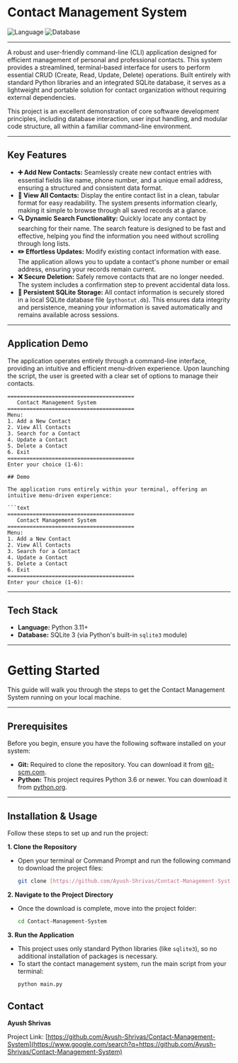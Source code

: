 # Contact Management System

![Language](https://img.shields.io/badge/Python-3776AB?style=for-the-badge&logo=python&logoColor=white)
![Database](https://img.shields.io/badge/SQLite-003B57?style=for-the-badge&logo=sqlite&logoColor=white)

---

A robust and user-friendly command-line (CLI) application designed for efficient management of personal and professional contacts. This system provides a streamlined, terminal-based interface for users to perform essential CRUD (Create, Read, Update, Delete) operations. Built entirely with standard Python libraries and an integrated SQLite database, it serves as a lightweight and portable solution for contact organization without requiring external dependencies.

This project is an excellent demonstration of core software development principles, including database interaction, user input handling, and modular code structure, all within a familiar command-line environment.

---

## Key Features

-   **➕ Add New Contacts:** Seamlessly create new contact entries with essential fields like name, phone number, and a unique email address, ensuring a structured and consistent data format.
-   **📄 View All Contacts:** Display the entire contact list in a clean, tabular format for easy readability. The system presents information clearly, making it simple to browse through all saved records at a glance.
-   **🔍 Dynamic Search Functionality:** Quickly locate any contact by searching for their name. The search feature is designed to be fast and effective, helping you find the information you need without scrolling through long lists.
-   **✏️ Effortless Updates:** Modify existing contact information with ease. The application allows you to update a contact's phone number or email address, ensuring your records remain current.
-   **❌ Secure Deletion:** Safely remove contacts that are no longer needed. The system includes a confirmation step to prevent accidental data loss.
-   **💾 Persistent SQLite Storage:** All contact information is securely stored in a local SQLite database file (`pythontut.db`). This ensures data integrity and persistence, meaning your information is saved automatically and remains available across sessions.

---

## Application Demo

The application operates entirely through a command-line interface, providing an intuitive and efficient menu-driven experience. Upon launching the script, the user is greeted with a clear set of options to manage their contacts.

```text
========================================
   Contact Management System
========================================
Menu:
1. Add a New Contact
2. View All Contacts
3. Search for a Contact
4. Update a Contact
5. Delete a Contact
6. Exit
========================================
Enter your choice (1-6):

## Demo

The application runs entirely within your terminal, offering an intuitive menu-driven experience:

```text
========================================
   Contact Management System
========================================
Menu:
1. Add a New Contact
2. View All Contacts
3. Search for a Contact
4. Update a Contact
5. Delete a Contact
6. Exit
========================================
Enter your choice (1-6):
```

-----

## Tech Stack

  - **Language:** Python 3.11+
  - **Database:** SQLite 3 (via Python's built-in `sqlite3` module)

-----

# Getting Started

This guide will walk you through the steps to get the Contact Management System running on your local machine.

---

## Prerequisites

Before you begin, ensure you have the following software installed on your system:

-   **Git:** Required to clone the repository. You can download it from [git-scm.com](https://git-scm.com/).
-   **Python:** This project requires Python 3.6 or newer. You can download it from [python.org](https://www.python.org/).

---

## Installation & Usage

Follow these steps to set up and run the project:

**1. Clone the Repository**
   - Open your terminal or Command Prompt and run the following command to download the project files:
     ```sh
     git clone [https://github.com/Ayush-Shrivas/Contact-Management-System.git](https://github.com/Ayush-Shrivas/Contact-Management-System.git)
     ```

**2. Navigate to the Project Directory**
   - Once the download is complete, move into the project folder:
     ```sh
     cd Contact-Management-System
     ```

**3. Run the Application**
   - This project uses only standard Python libraries (like `sqlite3`), so no additional installation of packages is necessary.
   - To start the contact management system, run the main script from your terminal:
     ```sh
     python main.py
     ```

## Contact

**Ayush Shrivas**

Project Link: [https://github.com/Ayush-Shrivas/Contact-Management-System](https://www.google.com/search?q=https://github.com/Ayush-Shrivas/Contact-Management-System)
